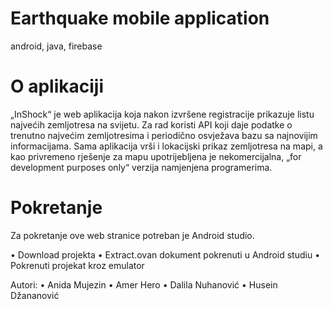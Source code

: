 # Earthquake mobile application
  android, java, firebase

# O aplikaciji
„InShock“ je web aplikacija koja nakon izvršene registracije prikazuje listu najvećih zemljotresa na svijetu. Za rad koristi API koji daje podatke o trenutno najvećim zemljotresima i periodično osvježava bazu sa najnovijim informacijama. Sama aplikacija vrši i lokacijski prikaz zemljotresa na mapi, a kao privremeno rješenje za mapu upotrijebljena je nekomercijalna, „for development purposes only“  verzija namjenjena programerima. 

# Pokretanje

Za pokretanje ove web stranice potreban je Android studio.

•	Download projekta
•	Extract.ovan dokument pokrenuti u Android studiu
•	Pokrenuti projekat kroz emulator



Autori: • Anida Mujezin • Amer Hero • Dalila Nuhanović • Husein Džananović
